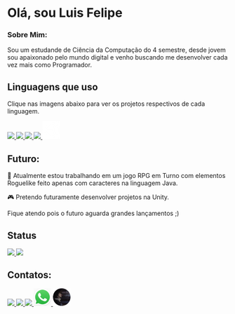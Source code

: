 <h1>Olá, sou Luis Felipe</h1> 

<h3>Sobre Mim:</h3>
<p>Sou um estudande de Ciência da Computação do 4 semestre, desde jovem sou apaixonado pelo mundo digital e venho buscando me desenvolver cada vez mais como Programador.</p>

<div>
    <h2>Linguagens que uso</h2>
    <p>Clique nas imagens abaixo para ver os projetos respectivos de cada linguagem.</p>
    <a href="https://github.com/Luis01Felipe?tab=repositories&q=&type=&language=java&sort=">
        <img src="https://cdn.jsdelivr.net/gh/devicons/devicon/icons/java/java-original.svg" width="40px" />
    </a>
    <a href="https://github.com/Luis01Felipe?tab=repositories&q=&type=&language=python&sort=">
        <img src="https://cdn.jsdelivr.net/gh/devicons/devicon/icons/python/python-original.svg" width="40px" />
    </a>
    <a href="https://github.com/Luis01Felipe?tab=repositories&q=&type=&language=html&sort=">
        <img src="https://cdn.jsdelivr.net/gh/devicons/devicon/icons/html5/html5-original.svg" width="40px" />
        <img src="https://cdn.jsdelivr.net/gh/devicons/devicon/icons/css3/css3-original.svg" width="40px" />
    </a>
    <a href="">
        <img src="unity-logo.png" width="40px" />
    </a>
</div>

<div>
    <h2>Futuro:</h2>
    <p>🔭 Atualmente estou trabalhando em um jogo RPG em Turno com elementos Roguelike feito apenas com caracteres na linguagem Java.</p>
    <p>🎮 Pretendo futuramente desenvolver projetos na Unity.</p>
    <p>Fique atendo pois o futuro aguarda grandes lançamentos ;)</p>
</div>
 
<div>
    <h2>Status</h2>
    <a href="https://github.com/Luis01Felipe">
        <img loading="lazy" height="180em" src="https://github-readme-stats.vercel.app/api/top-langs/?username=Luis01Felipe&layout=compact&langs_count=7&theme=dracula"/>
        <img loading="lazy" height="180em" src="https://github-readme-stats.vercel.app/api?username=Luis01Felipe&show_icons=true&theme=dracula&include_all_commits=true&count_private=true"/>
    </a>
</div>

<div>
    <h2>Contatos:</h2>
    <a href="https://www.linkedin.com/in/luis-felipe-moraes-gomes-couto-b10781201/" target="_blank">
        <img src="https://cdn.jsdelivr.net/gh/devicons/devicon/icons/linkedin/linkedin-original.svg" width=40px/>
    </a>
    <a href="https://discord.gg/beater01" target="_blank">
        <img src="https://images-eds-ssl.xboxlive.com/image?url=Q_rwcVSTCIytJ0KOzcjWTYl.n38D8jlKWXJx7NRJmQKBAEDCgtTAQ0JS02UoaiwRCHTTX1RAopljdoYpOaNfVf5nBNvbwGfyR5n4DAs0DsOwxSO9puiT_GgKqinHT8HsW8VYeiiuU1IG3jY69EhnsQ--&format=source" width=40px>
    </a>
    <a href="mailto:luislf.tlhf@gmail.com" target="_blank">
        <img src="https://planet.s3.us-east-1.wasabisys.com/2022/02/gmail-tests-its-new-look-and-will-make-the-total.jpg" width=67px/>
    </a>
    <a href="https://wa.me/5511989583064?text=Olá,%20gostaria%20de%20falar%20com%20você." target="_blank">
        <img src="whats-logo.jpg" width=40px>
    </a>
    <a href="https://luis01felipe.github.io/LuisFelipe.github.io/index.html">
        <img src="background-logo_sphere.png" width=40px>
    </a>
</div>

